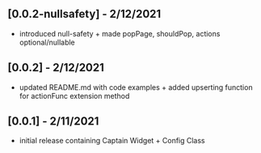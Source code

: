 ## [0.0.2-nullsafety] - 2/12/2021

* introduced null-safety + made popPage, shouldPop, actions optional/nullable

## [0.0.2] - 2/12/2021

* updated README.md with code examples + added upserting function for actionFunc extension method

## [0.0.1] - 2/11/2021

* initial release containing Captain Widget + Config Class
